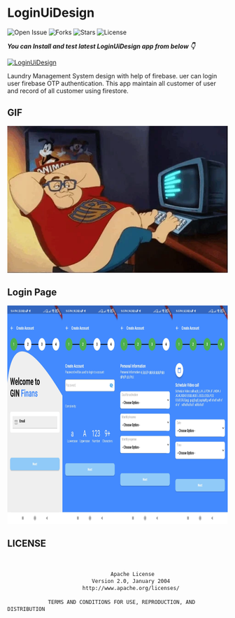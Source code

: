 # LoginUiDesign

![Open Issue](https://img.shields.io/github/issues/webaddicted/LaundryManagementSystem)
![Forks](https://img.shields.io/github/forks/webaddicted/LaundryManagementSystem)
![Stars](https://img.shields.io/github/stars/webaddicted/LaundryManagementSystem)
![License](https://img.shields.io/github/license/webaddicted/LaundryManagementSystem)

***You can Install and test latest LoginUiDesign app from below 👇***

[![LoginUiDesign](https://img.shields.io/badge/Laundry%20Management%20System-Apk-brightgreen.svg?style=for-the-badge&logo=android)](https://github.com/webaddicted/LoginUiDesign/blob/main/apk/app.apk)

Laundry Management System design with help of firebase. uer can login user firebase OTP authentication.
This app maintain all customer of user and record of all customer using firestore.

## GIF
<img src="https://github.com/webaddicted/LoginUiDesign/raw/main/screenshot/fun.webp" width="705">



## Login Page

<img src="https://github.com/webaddicted/LoginUiDesign/raw/main/screenshot/login.jpg" height="500">


## LICENSE
```


                                 Apache License
                           Version 2.0, January 2004
                        http://www.apache.org/licenses/

             TERMS AND CONDITIONS FOR USE, REPRODUCTION, AND DISTRIBUTION

```


